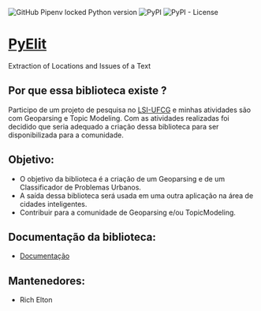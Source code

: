 ![GitHub Pipenv locked Python version](https://img.shields.io/github/pipenv/locked/python-version/Rickecr/PyElit)
![PyPI](https://img.shields.io/pypi/v/PyElit)
![PyPI - License](https://img.shields.io/pypi/l/PyElit)

# [PyElit](https://pypi.org/project/PyElit/)
Extraction of Locations and Issues of a Text

## Por que essa biblioteca existe ?
Participo de um projeto de pesquisa no [LSI-UFCG](https://sites.google.com/view/lsi-ufcg) e minhas atividades são com Geoparsing e Topic Modeling. Com as atividades realizadas foi decidido que seria adequado a criação dessa biblioteca para ser disponibilizada para a comunidade.

## Objetivo:

- O objetivo da biblioteca é a criação de um Geoparsing e de um Classificador de Problemas Urbanos.
- A saída dessa biblioteca será usada em uma outra aplicação na área de cidades inteligentes.
- Contribuir para a comunidade de Geoparsing e/ou TopicModeling.

## Documentação da biblioteca:

- [Documentação](docs/index.md)

## Mantenedores:

- Rich Elton
